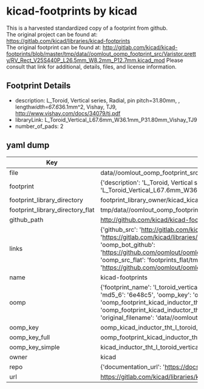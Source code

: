# kicad-footprints by kicad  
This is a harvested standardized copy of a footprint from github.  
The original project can be found at:  
https://gitlab.com/kicad/libraries/kicad-footprints  
The original footprint can be found at:
http://gitlab.com/kicad/kicad-footprints/blob/master/tmp/data//oomlout_oomp_footprint_src/Varistor.pretty/RV_Rect_V25S440P_L26.5mm_W8.2mm_P12.7mm.kicad_mod
Please consult that link for additional, details, files, and license information.  
## Footprint Details
* description: L_Toroid, Vertical series, Radial, pin pitch=31.80mm, , length*width=67.6*36.1mm^2, Vishay, TJ9, http://www.vishay.com/docs/34079/tj.pdf  
* libraryLink: L_Toroid_Vertical_L67.6mm_W36.1mm_P31.80mm_Vishay_TJ9  
* number_of_pads: 2  
## yaml dump  
| Key | Value |  
| --- | --- |  
| file | data//oomlout_oomp_footprint_src/kicad-footprints/Inductor_THT.pretty/L_Toroid_Vertical_L67.6mm_W36.1mm_P31.80mm_Vishay_TJ9.kicad_mod |  
| footprint | {'description': 'L_Toroid, Vertical series, Radial, pin pitch=31.80mm, , length*width=67.6*36.1mm^2, Vishay, TJ9, http://www.vishay.com/docs/34079/tj.pdf', 'libraryLink': 'L_Toroid_Vertical_L67.6mm_W36.1mm_P31.80mm_Vishay_TJ9', 'number_of_pads': 2} |  
| footprint_library_directory | footprint_library_owner/kicad_kicad-footprints/ |  
| footprint_library_directory_flat | tmp/data//oomlout_oomp_footprint_src/footprints_flat/kicad_inductor_tht_l_toroid_vertical_l67_6mm_w36_1mm_p31_80mm_vishay_tj9/working |  
| github_path | http://github.com/kicad/kicad-footprints/blob/master/tmp/data//oomlout_oomp_footprint_src/Inductor_THT.pretty/L_Toroid_Vertical_L67.6mm_W36.1mm_P31.80mm_Vishay_TJ9.kicad_mod |  
| links | {'github_src': 'http://gitlab.com/kicad/kicad-footprints/blob/master/tmp/data//oomlout_oomp_footprint_src/Varistor.pretty/RV_Rect_V25S440P_L26.5mm_W8.2mm_P12.7mm.kicad_mod', 'github_src_repo': 'https://gitlab.com/kicad/libraries/kicad-footprints', 'oomp_bot': 'tmp/data//oomlout_oomp_footprint_src/footprints/kicad_inductor_tht_l_toroid_vertical_l67_6mm_w36_1mm_p31_80mm_vishay_tj9/working', 'oomp_bot_github': 'https://github.com/oomlout/oomlout_oomp_footprint_bot/tree/main/tmp/data//oomlout_oomp_footprint_src/footprints/kicad_inductor_tht_l_toroid_vertical_l67_6mm_w36_1mm_p31_80mm_vishay_tj9/working', 'oomp_src_flat': 'footprints_flat/tmp/data//oomlout_oomp_footprint_src/footprints_flat/kicad_inductor_tht_l_toroid_vertical_l67_6mm_w36_1mm_p31_80mm_vishay_tj9/working', 'oomp_src_flat_github': 'https://github.com/oomlout/oomlout_oomp_footprint_src/tree/main/tmp/data//oomlout_oomp_footprint_src/footprints_flat/kicad_inductor_tht_l_toroid_vertical_l67_6mm_w36_1mm_p31_80mm_vishay_tj9/working'} |  
| name | kicad-footprints |  
| oomp | {'footprint_name': 'l_toroid_vertical_l67_6mm_w36_1mm_p31_80mm_vishay_tj9', 'library_name': 'inductor_tht', 'md5': '6e48c528c64b278a4e06401b24c32559', 'md5_10': '6e48c528c6', 'md5_5': '6e48c', 'md5_6': '6e48c5', 'oomp_key': 'oomp_kicad_inductor_tht_l_toroid_vertical_l67_6mm_w36_1mm_p31_80mm_vishay_tj9', 'oomp_key_extra': 'oomp_footprint_kicad_inductor_tht_l_toroid_vertical_l67_6mm_w36_1mm_p31_80mm_vishay_tj9', 'oomp_key_full': 'oomp_footprint_kicad_inductor_tht_l_toroid_vertical_l67_6mm_w36_1mm_p31_80mm_vishay_tj9_6e48c5', 'oomp_key_simple': 'kicad_inductor_tht_l_toroid_vertical_l67_6mm_w36_1mm_p31_80mm_vishay_tj9', 'original_filename': 'data//oomlout_oomp_footprint_src/kicad-footprints/Inductor_THT.pretty/L_Toroid_Vertical_L67.6mm_W36.1mm_P31.80mm_Vishay_TJ9.kicad_mod', 'owner_name': 'kicad'} |  
| oomp_key | oomp_kicad_inductor_tht_l_toroid_vertical_l67_6mm_w36_1mm_p31_80mm_vishay_tj9 |  
| oomp_key_full | oomp_footprint_kicad_inductor_tht_l_toroid_vertical_l67_6mm_w36_1mm_p31_80mm_vishay_tj9 |  
| oomp_key_simple | kicad_inductor_tht_l_toroid_vertical_l67_6mm_w36_1mm_p31_80mm_vishay_tj9 |  
| owner | kicad |  
| repo | {'documentation_url': 'https://docs.github.com/rest/repos/repos#get-a-repository', 'message': 'Not Found'} |  
| url | https://gitlab.com/kicad/libraries/kicad-footprints |  

